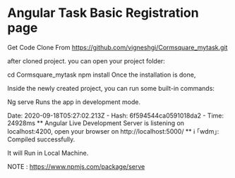 # Angular Task Basic Registration page

Get Code Clone From https://github.com/vigneshgi/Cormsquare_mytask.git

after cloned project. you can open your project folder:

cd Cormsquare_mytask
npm install
Once the installation is done,

Inside the newly created project, you can run some built-in commands:

Ng serve
Runs the app in development mode.

Date: 2020-09-18T05:27:02.213Z - Hash: 6f594544ca0591018da2 - Time: 24928ms
** Angular Live Development Server is listening on localhost:4200, open your browser on http://localhost:5000/ **
ℹ ｢wdm｣: Compiled successfully.

It will Run in Local Machine.

NOTE : https://www.npmjs.com/package/serve
